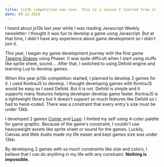 ```yaml
---
title: js13k competition was over. This is a lesson I learned from it
date: 09-21-2019
---
```

I heard about js13k last year while I was reading Javascript Weekly newsletter. I thought it was fun to develop a game using Javascript. But at that time, I didn't have any experience about game development so I didn't join it. 

This year, I began my game development journey with the first game [Tapping Shapes](https://tapping-shapes.surge.sh/) using Phaser. It was quite difficult when I start using stuffs like sprite sheet, sound.... After that, I switched to using Defold engine and learning Lua to develop games. 

When this year js13k competition started, I planned to develop 2 games for it. I used KontraJS to develop. I thought developing games with KontraJS would be easy as I used Defold. But it is not. Defold is simple and it supports many features helping developer develop game faster. KontraJS is a lightweight library but it doesn't support so much features like Defold so I had to hand-coded. There was a constraint that every entry's size must be under 13kb.

I developed 2 games [Coiner ](http://js13kgames.com/entries/coiner)and [Luon](http://js13kgames.com/entries/luon). I limited my self using 4-color palette for game graphic. Because of the game's constraint, I couldn't use heavyweight assets like sprite sheet or sound for the games. Luckily, Canvas and Web Audio made my life easier and kept games size was under 13kb. 

By developing 2 games with so much constraints like size and colors, I believe that I can do anything in my life with any constraint. **Nothing is impossible.**
